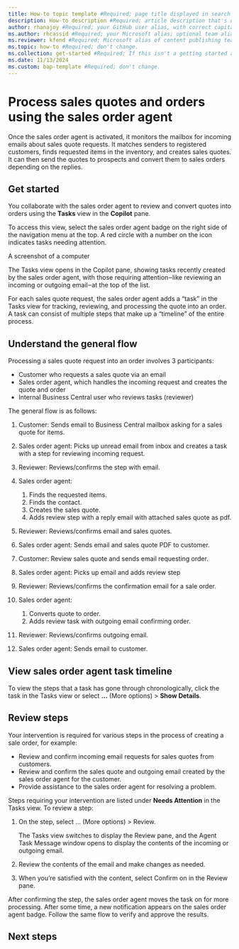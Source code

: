 ```yaml
---
title: How-to topic template #Required; page title displayed in search results. Don't enclose in quotation marks.
description: How-to description #Required; article description that's displayed in search results. Don't enclose in quotation marks. Do end with a period.
author: rhanajoy #Required; your GitHub user alias, with correct capitalization.
ms.author: rhcassid #Required; your Microsoft alias; optional team alias.
ms.reviewer: kfend #Required; Microsoft alias of content publishing team member.
ms.topic: how-to #Required; don't change.
ms.collection: get-started #Required; If this isn't a getting started article, don't remove the attribute, but leave the value blank. The values for this attribute will be updated over time.
ms.date: 11/13/2024
ms.custom: bap-template #Required; don't change.
---
```


# Process sales quotes and orders using the sales order agent 

Once the sales order agent is activated, it monitors the mailbox for incoming emails about sales quote requests. It matches senders to registered customers, finds requested items in the inventory, and creates sales quotes. It can then send the quotes to prospects and convert them to sales orders depending on the replies.  

## Get started

You collaborate with the sales order agent to review and convert quotes into orders using the **Tasks** view in the **Copilot** pane. 

To access this view, select the  sales order agent badge on the right side of the navigation menu at the top. A red circle with a number on the icon indicates tasks needing attention.  

A screenshot of a computer

The Tasks view opens in the Copilot pane, showing tasks recently created by the sales order agent, with those requiring attention‒like reviewing an incoming or outgoing email‒at the top of the list.  

For each sales quote request, the sales order agent adds a “task” in the Tasks view for tracking, reviewing, and processing the quote into an order. A task can consist of multiple steps that make up a “timeline” of the entire process. 

## Understand the general flow

Processing a sales quote request into an order involves 3 participants: 

- Customer who requests a sales quote via an email 
- Sales order agent, which handles the incoming request and creates the quote and order  
- Internal Business Central user who reviews tasks (reviewer)

The general flow is as follows: 

1. Customer: Sends email to Business Central mailbox asking for a sales quote for items. 
1. Sales order agent: Picks up unread email from inbox and creates a task with a step for reviewing incoming request. 
1. Reviewer: Reviews/confirms the step with email.  
1. Sales order agent: 

    1. Finds the requested items. 
    1. Finds the contact. 
    1. Creates the sales quote. 
    1. Adds review step with a reply email with attached sales quote as pdf. 
1. Reviewer: Reviews/confirms email and sales quotes. 
1. Sales order agent: Sends email and sales quote PDF to customer. 
1. Customer: Review sales quote and sends email requesting order. 
1. Sales order agent: Picks up email and adds review step 
1. Reviewer: Reviews/confirms the confirmation email for a sale order. 
1. Sales order agent: 

    1. Converts quote to order.
    1. Adds review task with outgoing email confirming order.
1. Reviewer: Reviews/confirms outgoing email. 
1. Sales order agent: Sends email to customer. 

## View sales order agent task timeline 

To view the steps that a task has gone through chronologically, click the task in the Tasks view or select **...** (More options) > **Show Details**.  

## Review steps 

Your intervention is required for various steps in the process of creating a sale order, for example: 

- Review and confirm incoming email requests for sales quotes from customers. 
- Review and confirm the sales quote and outgoing email created by the sales order agent for the customer. 
- Provide assistance to the sales order agent for resolving a problem. 

Steps requiring your intervention are listed under **Needs Attention** in the Tasks view. To review a step: 

1. On the step, select … (More options) > Review.  

   The Tasks view switches to display the Review pane, and the Agent Task Message window opens to display the contents of the incoming or outgoing email.  
1. Review the contents of the email and make changes as needed. 
1. When you’re satisfied with the content, select Confirm on in the Review pane.  

After confirming the step, the sales order agent moves the task on for more processing. After some time, a new notification appears on the sales order agent badge. Follow the same flow to verify and approve the results.

## Next steps

<!--Remove all the comments in this template before you sign-off or merge to the main branch.-->
